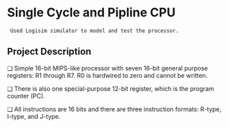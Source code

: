 # Single Cycle and Pipline CPU  

     Used Logisim simulator to model and test the processor.
        
## Project Description

❑ Simple 16-bit MIPS-like processor with seven 16-bit general purpose registers: R1 through R7. R0 is hardwired to zero and cannot be written. 

❑ There is also one special-purpose 12-bit register, which is the program counter (PC). 

❑ All instructions are 16 bits and there are three instruction formats: R-type, I-type, and J-type.
